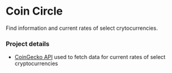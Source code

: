 # Coin Circle

Find information and current rates of select crytocurrencies.

### Project details

- <a href="https://apiguide.coingecko.com/getting-started/getting-started">CoinGecko API</a> used to fetch data for current rates of select cryptocurrencies
